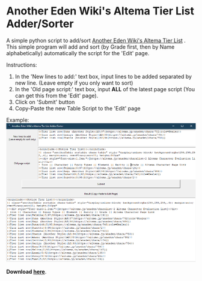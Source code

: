 # Another Eden Wiki's Altema Tier List Adder/Sorter
A simple python script to add/sort [Another Eden Wiki's Altema Tier List](https://anothereden.miraheze.org/wiki/Tier_Lists/Altema) .
This simple program will add and sort (by Grade first, then by Name alphabetically) automatically the script for the 'Edit' page.

Instructions:
1. In the 'New lines to add:' text box, input lines to be added separated by new line. (Leave empty if you only want to sort)
2. In the 'Old page script:' text box, input **ALL** of the latest page script (You can get this from the 'Edit' page).
3. Click on 'Submit' button
4. Copy-Paste the new Table Script to the 'Edit' page

Example:
![alt text](https://raw.githubusercontent.com/adXerg/Another-Eden-Wiki-Tier-List-Adder-Sorter/master/ss.PNG)

**Download [here](https://github.com/adXerg/Another-Eden-Wiki-Tier-List-Adder-Sorter/releases/latest)**.
